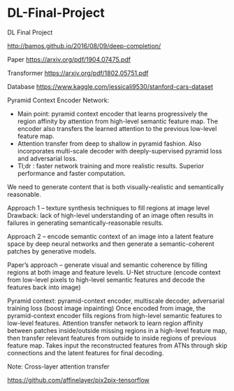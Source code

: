 # DL-Final-Project
DL Final Project

http://bamos.github.io/2016/08/09/deep-completion/

Paper
https://arxiv.org/pdf/1904.07475.pdf

Transformer
https://arxiv.org/pdf/1802.05751.pdf

Database
https://www.kaggle.com/jessicali9530/stanford-cars-dataset


Pyramid Context Encoder Network:
-	Main point: pyramid context encoder that learns progressively the region affinity by attention from high-level semantic feature map. The encoder also transfers the learned attention to the previous low-level feature map.
-	Attention transfer from deep to shallow in pyramid fashion. Also incorporates multi-scale decoder with deeply-supervised pyramid loss and adversarial loss. 
-	Tl;dr : faster network training and more realistic results. Superior performance and faster computation.

We need to generate content that is both visually-realistic and semantically reasonable. 

Approach 1 – texture synthesis techniques to fill regions at image level
	Drawback: lack of high-level understanding of an image often results in failures in generating semantically-reasonable results.
	
Approach 2 – encode semantic context of an image into a latent feature space by deep neural networks and then generate a semantic-coherent patches by generative models.

Paper’s approach – generate visual and semantic coherence by filling regions at both image and feature levels. U-Net structure (encode context from low-level pixels to high-level semantic features and decode the features back into image)

Pyramid context: pyramid-context encoder, multiscale decoder, adversarial training loss (boost image inpainting)
Once encoded from image, the pyramid-context encoder fills regions from high-level semantic features to low-level features. Attention transfer network to learn region affinity between patches inside/outside missing regions in a high-level feature map, then transfer relevant features from outside to inside regions of previous feature map.
Takes input the reconstructed features from ATNs through skip connections and the latent features for final decoding. 

Note:
Cross-layer attention transfer

https://github.com/affinelayer/pix2pix-tensorflow
